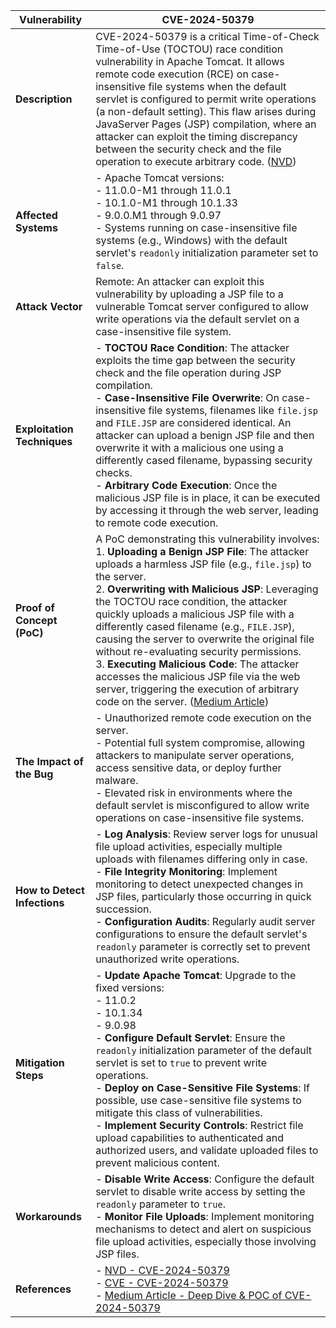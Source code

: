 | **Vulnerability**           | CVE-2024-50379                                                                                   |
|-----------------------------|--------------------------------------------------------------------------------------------------|
| **Description**             | CVE-2024-50379 is a critical Time-of-Check Time-of-Use (TOCTOU) race condition vulnerability in Apache Tomcat. It allows remote code execution (RCE) on case-insensitive file systems when the default servlet is configured to permit write operations (a non-default setting). This flaw arises during JavaServer Pages (JSP) compilation, where an attacker can exploit the timing discrepancy between the security check and the file operation to execute arbitrary code. ([NVD](https://nvd.nist.gov/vuln/detail/CVE-2024-50379)) |
| **Affected Systems**        | - Apache Tomcat versions: <br>  - 11.0.0-M1 through 11.0.1 <br>  - 10.1.0-M1 through 10.1.33 <br>  - 9.0.0.M1 through 9.0.97 <br> - Systems running on case-insensitive file systems (e.g., Windows) with the default servlet's `readonly` initialization parameter set to `false`. |
| **Attack Vector**           | Remote: An attacker can exploit this vulnerability by uploading a JSP file to a vulnerable Tomcat server configured to allow write operations via the default servlet on a case-insensitive file system. |
| **Exploitation Techniques** | - **TOCTOU Race Condition**: The attacker exploits the time gap between the security check and the file operation during JSP compilation. <br> - **Case-Insensitive File Overwrite**: On case-insensitive file systems, filenames like `file.jsp` and `FILE.JSP` are considered identical. An attacker can upload a benign JSP file and then overwrite it with a malicious one using a differently cased filename, bypassing security checks. <br> - **Arbitrary Code Execution**: Once the malicious JSP file is in place, it can be executed by accessing it through the web server, leading to remote code execution. |
| **Proof of Concept (PoC)**  | A PoC demonstrating this vulnerability involves: <br> 1. **Uploading a Benign JSP File**: The attacker uploads a harmless JSP file (e.g., `file.jsp`) to the server. <br> 2. **Overwriting with Malicious JSP**: Leveraging the TOCTOU race condition, the attacker quickly uploads a malicious JSP file with a differently cased filename (e.g., `FILE.JSP`), causing the server to overwrite the original file without re-evaluating security permissions. <br> 3. **Executing Malicious Code**: The attacker accesses the malicious JSP file via the web server, triggering the execution of arbitrary code on the server. ([Medium Article](https://medium.com/@patelvidhi4288/deep-dive-poc-of-cve-2024-50379-exploit-tomcat-vulnerability-9-8-severity-776cfcfcf3ed)) |
| **The Impact of the Bug**   | - Unauthorized remote code execution on the server. <br> - Potential full system compromise, allowing attackers to manipulate server operations, access sensitive data, or deploy further malware. <br> - Elevated risk in environments where the default servlet is misconfigured to allow write operations on case-insensitive file systems. |
| **How to Detect Infections**| - **Log Analysis**: Review server logs for unusual file upload activities, especially multiple uploads with filenames differing only in case. <br> - **File Integrity Monitoring**: Implement monitoring to detect unexpected changes in JSP files, particularly those occurring in quick succession. <br> - **Configuration Audits**: Regularly audit server configurations to ensure the default servlet's `readonly` parameter is correctly set to prevent unauthorized write operations. |
| **Mitigation Steps**        | - **Update Apache Tomcat**: Upgrade to the fixed versions: <br>  - 11.0.2 <br>  - 10.1.34 <br>  - 9.0.98 <br> - **Configure Default Servlet**: Ensure the `readonly` initialization parameter of the default servlet is set to `true` to prevent write operations. <br> - **Deploy on Case-Sensitive File Systems**: If possible, use case-sensitive file systems to mitigate this class of vulnerabilities. <br> - **Implement Security Controls**: Restrict file upload capabilities to authenticated and authorized users, and validate uploaded files to prevent malicious content. |
| **Workarounds**             | - **Disable Write Access**: Configure the default servlet to disable write access by setting the `readonly` parameter to `true`. <br> - **Monitor File Uploads**: Implement monitoring mechanisms to detect and alert on suspicious file upload activities, especially those involving JSP files. |
| **References**              | - [NVD - CVE-2024-50379](https://nvd.nist.gov/vuln/detail/CVE-2024-50379) <br> - [CVE - CVE-2024-50379](https://cve.mitre.org/cgi-bin/cvename.cgi?name=CVE-2024-50379) <br> - [Medium Article - Deep Dive & POC of CVE-2024-50379](https://medium.com/@patelvidhi4288/deep-dive-poc-of-cve-2024-50379-exploit-tomcat-vulnerability-9-8-severity-776cfcfcf3ed) |
